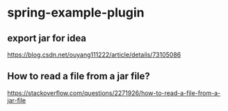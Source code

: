 # spring-example-plugin

## export jar for idea

https://blog.csdn.net/ouyang111222/article/details/73105086

## How to read a file from a jar file?

https://stackoverflow.com/questions/2271926/how-to-read-a-file-from-a-jar-file
